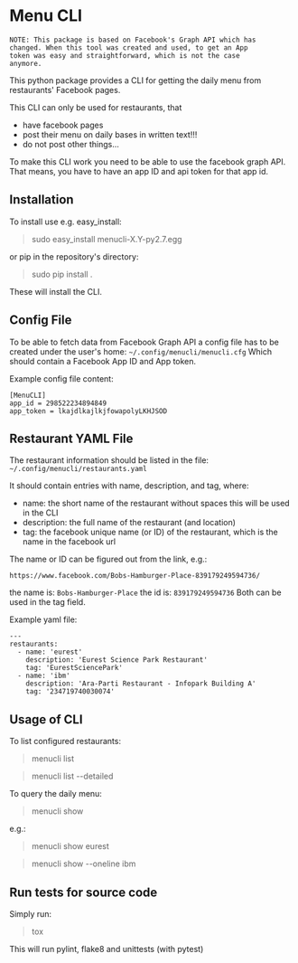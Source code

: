 Menu CLI
========

    NOTE: This package is based on Facebook's Graph API which has
    changed. When this tool was created and used, to get an App
    token was easy and straightforward, which is not the case
    anymore.

This python package provides a CLI for getting the daily menu from
restaurants' Facebook pages.

This CLI can only be used for restaurants, that
* have facebook pages
* post their menu on daily bases in written text!!!
* do not post other things...

To make this CLI work you need to be able to use the facebook graph API.
That means, you have to have an app ID and api token for that app id.


Installation
------------

To install use e.g. easy_install:

> sudo easy_install menucli-X.Y-py2.7.egg

or pip in the repository's directory:

> sudo pip install .

These will install the CLI.


Config File
-----------

To be able to fetch data from Facebook Graph API a config file has to be
created under the user's home: `~/.config/menucli/menucli.cfg`
Which should contain a Facebook App ID and App token.

Example config file content:

`[MenuCLI]`  
`app_id = 298522234894849`  
`app_token = lkajdlkajlkjfowapolyLKHJSOD`  


Restaurant YAML File
--------------------

The restaurant information should be listed in the file:
`~/.config/menucli/restaurants.yaml`

It should contain entries with name, description, and tag, where:
* name: the short name of the restaurant without spaces
  this will be used in the CLI
* description: the full name of the restaurant (and location)
* tag: the facebook unique name (or ID) of the restaurant, which is the name in
  the facebook url

The name or ID can be figured out from the link, e.g.:

`https://www.facebook.com/Bobs-Hamburger-Place-839179249594736/`

the name is: `Bobs-Hamburger-Place`
the id is: `839179249594736`
Both can be used in the tag field.

Example yaml file:

    ---
    restaurants:
      - name: 'eurest'
        description: 'Eurest Science Park Restaurant'
        tag: 'EurestSciencePark'
      - name: 'ibm'
        description: 'Ara-Parti Restaurant - Infopark Building A'
        tag: '234719740030074'


Usage of CLI
------------

To list configured restaurants:

> menucli list

> menucli list --detailed

To query the daily menu:

> menucli show <restaurant name>

e.g.:

> menucli show eurest

> menucli show --oneline ibm
 

Run tests for source code
-------------------------

Simply run:

> tox

This will run pylint, flake8 and unittests (with pytest)

